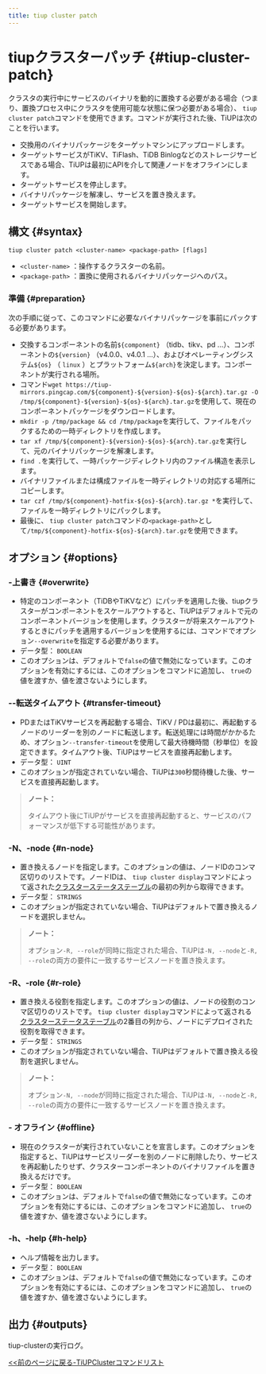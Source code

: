 ```yaml
---
title: tiup cluster patch
---
```


# tiupクラスターパッチ {#tiup-cluster-patch}

クラスタの実行中にサービスのバイナリを動的に置換する必要がある場合（つまり、置換プロセス中にクラスタを使用可能な状態に保つ必要がある場合）、 `tiup cluster patch`コマンドを使用できます。コマンドが実行された後、TiUPは次のことを行います。

-   交換用のバイナリパッケージをターゲットマシンにアップロードします。
-   ターゲットサービスがTiKV、TiFlash、TiDB Binlogなどのストレージサービスである場合、TiUPは最初にAPIを介して関連ノードをオフラインにします。
-   ターゲットサービスを停止します。
-   バイナリパッケージを解凍し、サービスを置き換えます。
-   ターゲットサービスを開始します。

## 構文 {#syntax}

```shell
tiup cluster patch <cluster-name> <package-path> [flags]
```

-   `<cluster-name>` ：操作するクラスターの名前。
-   `<package-path>` ：置換に使用されるバイナリパッケージへのパス。

### 準備 {#preparation}

次の手順に従って、このコマンドに必要なバイナリパッケージを事前にパックする必要があります。

-   交換するコンポーネントの名前`${component}` （tidb、tikv、pd ...）、コンポーネントの`${version}` （v4.0.0、v4.0.1 ...）、およびオペレーティングシステム`${os}` （ `linux` ）とプラットフォーム`${arch}`を決定します。コンポーネントが実行される場所。
-   コマンド`wget https://tiup-mirrors.pingcap.com/${component}-${version}-${os}-${arch}.tar.gz -O /tmp/${component}-${version}-${os}-${arch}.tar.gz`を使用して、現在のコンポーネントパッケージをダウンロードします。
-   `mkdir -p /tmp/package && cd /tmp/package`を実行して、ファイルをパックするための一時ディレクトリを作成します。
-   `tar xf /tmp/${component}-${version}-${os}-${arch}.tar.gz`を実行して、元のバイナリパッケージを解凍します。
-   `find .`を実行して、一時パッケージディレクトリ内のファイル構造を表示します。
-   バイナリファイルまたは構成ファイルを一時ディレクトリの対応する場所にコピーします。
-   `tar czf /tmp/${component}-hotfix-${os}-${arch}.tar.gz *`を実行して、ファイルを一時ディレクトリにパックします。
-   最後に、 `tiup cluster patch`コマンドの`<package-path>`として`/tmp/${component}-hotfix-${os}-${arch}.tar.gz`を使用できます。

## オプション {#options}

### -上書き {#overwrite}

-   特定のコンポーネント（TiDBやTiKVなど）にパッチを適用した後、tiupクラスターがコンポーネントをスケールアウトすると、TiUPはデフォルトで元のコンポーネントバージョンを使用します。クラスターが将来スケールアウトするときにパッチを適用するバージョンを使用するには、コマンドでオプション`--overwrite`を指定する必要があります。
-   データ型： `BOOLEAN`
-   このオプションは、デフォルトで`false`の値で無効になっています。このオプションを有効にするには、このオプションをコマンドに追加し、 `true`の値を渡すか、値を渡さないようにします。

### --転送タイムアウト {#transfer-timeout}

-   PDまたはTiKVサービスを再起動する場合、TiKV / PDは最初に、再起動するノードのリーダーを別のノードに転送します。転送処理には時間がかかるため、オプション`--transfer-timeout`を使用して最大待機時間（秒単位）を設定できます。タイムアウト後、TiUPはサービスを直接再起動します。
-   データ型： `UINT`
-   このオプションが指定されていない場合、TiUPは`300`秒間待機した後、サービスを直接再起動します。

> <strong>ノート：</strong>
>
> タイムアウト後にTiUPがサービスを直接再起動すると、サービスのパフォーマンスが低下する可能性があります。

### -N、-node {#n-node}

-   置き換えるノードを指定します。このオプションの値は、ノードIDのコンマ区切りのリストです。ノードIDは、 `tiup cluster display`コマンドによって返された[クラスターステータステーブル](/tiup/tiup-component-cluster-display.md)の最初の列から取得できます。
-   データ型： `STRINGS`
-   このオプションが指定されていない場合、TiUPはデフォルトで置き換えるノードを選択しません。

> <strong>ノート：</strong>
>
> オプション`-R, --role`が同時に指定された場合、TiUPは`-N, --node`と`-R, --role`の両方の要件に一致するサービスノードを置き換えます。

### -R、-role {#r-role}

-   置き換える役割を指定します。このオプションの値は、ノードの役割のコンマ区切りのリストです。 `tiup cluster display`コマンドによって返される[クラスターステータステーブル](/tiup/tiup-component-cluster-display.md)の2番目の列から、ノードにデプロイされた役割を取得できます。
-   データ型： `STRINGS`
-   このオプションが指定されていない場合、TiUPはデフォルトで置き換える役割を選択しません。

> <strong>ノート：</strong>
>
> オプション`-N, --node`が同時に指定された場合、TiUPは`-N, --node`と`-R, --role`の両方の要件に一致するサービスノードを置き換えます。

### - オフライン {#offline}

-   現在のクラスターが実行されていないことを宣言します。このオプションを指定すると、TiUPはサービスリーダーを別のノードに削除したり、サービスを再起動したりせず、クラスターコンポーネントのバイナリファイルを置き換えるだけです。
-   データ型： `BOOLEAN`
-   このオプションは、デフォルトで`false`の値で無効になっています。このオプションを有効にするには、このオプションをコマンドに追加し、 `true`の値を渡すか、値を渡さないようにします。

### -h、-help {#h-help}

-   ヘルプ情報を出力します。
-   データ型： `BOOLEAN`
-   このオプションは、デフォルトで`false`の値で無効になっています。このオプションを有効にするには、このオプションをコマンドに追加し、 `true`の値を渡すか、値を渡さないようにします。

## 出力 {#outputs}

tiup-clusterの実行ログ。

[&lt;&lt;前のページに戻る-TiUPClusterコマンドリスト](/tiup/tiup-component-cluster.md#command-list)

